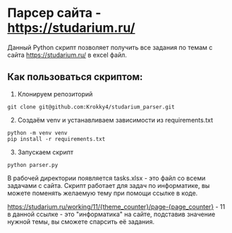 # Парсер сайта - https://studarium.ru/

Данный Python скрипт позволяет получить все задания по темам с сайта https://studarium.ru/ в excel файл.

## Как пользоваться скриптом:

1) Клонируем репозиторий
```chatinput
git clone git@github.com:Krokky4/studarium_parser.git
```
2) Создаём venv и устанавливаем зависимости из requirements.txt
```chatinput
python -m venv venv
pip install -r requirements.txt
```
3) Запускаем скрипт
```chatinput
python parser.py
```

В рабочей директории появляется tasks.xlsx - это файл со всеми задачами с сайта.
Скрипт работает для задач по информатике, вы можете поменять желаемую тему при помощи ссылке в коде.

https://studarium.ru/working/11/{theme_counter}/page-{page_counter} - 11 в данной ссылке - это "информатика"
на сайте, подставив значение нужной темы, вы сможете спарсить её задания.